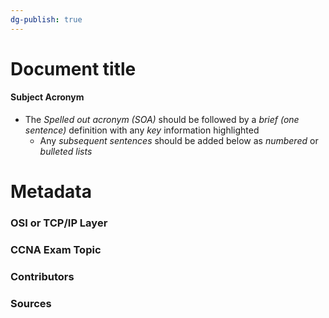 ```yaml
---
dg-publish: true
---
```


# Document title
#### Subject Acronym
- The *Spelled out acronym (SOA)* should be followed by a *brief (one sentence)* definition with any *key* information highlighted
	- Any *subsequent sentences* should be added below as *numbered* or *bulleted lists*




# Metadata
### OSI or TCP/IP Layer

### CCNA Exam Topic

### Contributors

### Sources
